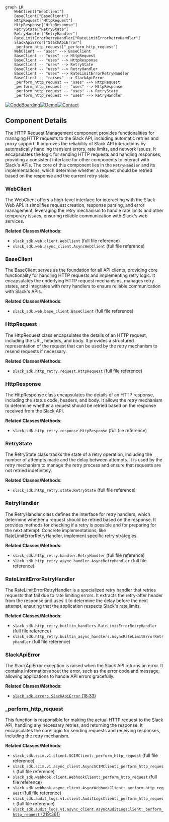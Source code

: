```mermaid
graph LR
    WebClient["WebClient"]
    BaseClient["BaseClient"]
    HttpRequest["HttpRequest"]
    HttpResponse["HttpResponse"]
    RetryState["RetryState"]
    RetryHandler["RetryHandler"]
    RateLimitErrorRetryHandler["RateLimitErrorRetryHandler"]
    SlackApiError["SlackApiError"]
    _perform_http_request["_perform_http_request"]
    WebClient -- "uses" --> BaseClient
    BaseClient -- "uses" --> HttpRequest
    BaseClient -- "uses" --> HttpResponse
    BaseClient -- "uses" --> RetryState
    BaseClient -- "uses" --> RetryHandler
    BaseClient -- "uses" --> RateLimitErrorRetryHandler
    BaseClient -- "raises" --> SlackApiError
    _perform_http_request -- "uses" --> HttpRequest
    _perform_http_request -- "uses" --> HttpResponse
    _perform_http_request -- "uses" --> RetryState
    _perform_http_request -- "uses" --> RetryHandler
```
[![CodeBoarding](https://img.shields.io/badge/Generated%20by-CodeBoarding-9cf?style=flat-square)](https://github.com/CodeBoarding/CodeBoarding)[![Demo](https://img.shields.io/badge/Try%20our-Demo-blue?style=flat-square)](https://www.codeboarding.org/demo)[![Contact](https://img.shields.io/badge/Contact%20us%20-%20codeboarding@gmail.com-lightgrey?style=flat-square)](mailto:codeboarding@gmail.com)

## Component Details

The HTTP Request Management component provides functionalities for managing HTTP requests to the Slack API, including automatic retries and proxy support. It improves the reliability of Slack API interactions by automatically handling transient errors, rate limits, and network issues. It encapsulates the logic for sending HTTP requests and handling responses, providing a consistent interface for other components to interact with Slack's APIs. The core of this component lies in the `RetryHandler` and its implementations, which determine whether a request should be retried based on the response and the current retry state.

### WebClient
The WebClient offers a high-level interface for interacting with the Slack Web API. It simplifies request creation, response parsing, and error management, leveraging the retry mechanism to handle rate limits and other temporary issues, ensuring reliable communication with Slack's web services.


**Related Classes/Methods**:

- `slack_sdk.web.client.WebClient` (full file reference)
- `slack_sdk.web.async_client.AsyncWebClient` (full file reference)


### BaseClient
The BaseClient serves as the foundation for all API clients, providing core functionality for handling HTTP requests and implementing retry logic. It encapsulates the underlying HTTP request mechanisms, manages retry states, and integrates with retry handlers to ensure reliable communication with Slack's APIs.


**Related Classes/Methods**:

- `slack_sdk.web.base_client.BaseClient` (full file reference)


### HttpRequest
The HttpRequest class encapsulates the details of an HTTP request, including the URL, headers, and body. It provides a structured representation of the request that can be used by the retry mechanism to resend requests if necessary.


**Related Classes/Methods**:

- `slack_sdk.http_retry.request.HttpRequest` (full file reference)


### HttpResponse
The HttpResponse class encapsulates the details of an HTTP response, including the status code, headers, and body. It allows the retry mechanism to determine whether a request should be retried based on the response received from the Slack API.


**Related Classes/Methods**:

- `slack_sdk.http_retry.response.HttpResponse` (full file reference)


### RetryState
The RetryState class tracks the state of a retry operation, including the number of attempts made and the delay between attempts. It is used by the retry mechanism to manage the retry process and ensure that requests are not retried indefinitely.


**Related Classes/Methods**:

- `slack_sdk.http_retry.state.RetryState` (full file reference)


### RetryHandler
The RetryHandler class defines the interface for retry handlers, which determine whether a request should be retried based on the response. It provides methods for checking if a retry is possible and for preparing for the next attempt. Concrete implementations, like RateLimitErrorRetryHandler, implement specific retry strategies.


**Related Classes/Methods**:

- `slack_sdk.http_retry.handler.RetryHandler` (full file reference)
- `slack_sdk.http_retry.async_handler.AsyncRetryHandler` (full file reference)


### RateLimitErrorRetryHandler
The RateLimitErrorRetryHandler is a specialized retry handler that retries requests that fail due to rate limiting errors. It extracts the retry-after header from the response and uses it to determine the delay before the next attempt, ensuring that the application respects Slack's rate limits.


**Related Classes/Methods**:

- `slack_sdk.http_retry.builtin_handlers.RateLimitErrorRetryHandler` (full file reference)
- `slack_sdk.http_retry.builtin_async_handlers.AsyncRateLimitErrorRetryHandler` (full file reference)


### SlackApiError
The SlackApiError exception is raised when the Slack API returns an error. It contains information about the error, such as the error code and message, allowing applications to handle API errors gracefully.


**Related Classes/Methods**:

- <a href="https://github.com/slackapi/python-slack-sdk/blob/master/slack_sdk/errors/__init__.py#L18-L33" target="_blank" rel="noopener noreferrer">`slack_sdk.errors.SlackApiError` (18:33)</a>


### _perform_http_request
This function is responsible for making the actual HTTP request to the Slack API, handling any necessary retries, and returning the response. It encapsulates the core logic for sending requests and receiving responses, including the retry mechanism.


**Related Classes/Methods**:

- `slack_sdk.scim.v1.client.SCIMClient:_perform_http_request` (full file reference)
- `slack_sdk.scim.v1.async_client.AsyncSCIMClient:_perform_http_request` (full file reference)
- `slack_sdk.webhook.client.WebhookClient:_perform_http_request` (full file reference)
- `slack_sdk.webhook.async_client.AsyncWebhookClient:_perform_http_request` (full file reference)
- `slack_sdk.audit_logs.v1.client.AuditLogsClient:_perform_http_request` (full file reference)
- <a href="https://github.com/slackapi/python-slack-sdk/blob/master/slack_sdk/audit_logs/v1/async_client.py#L219-L361" target="_blank" rel="noopener noreferrer">`slack_sdk.audit_logs.v1.async_client.AsyncAuditLogsClient:_perform_http_request` (219:361)</a>